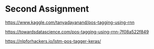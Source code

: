 # Second Assignment


https://www.kaggle.com/tanyadayanand/pos-tagging-using-rnn

https://towardsdatascience.com/pos-tagging-using-rnn-7f08a522f849

https://nlpforhackers.io/lstm-pos-tagger-keras/